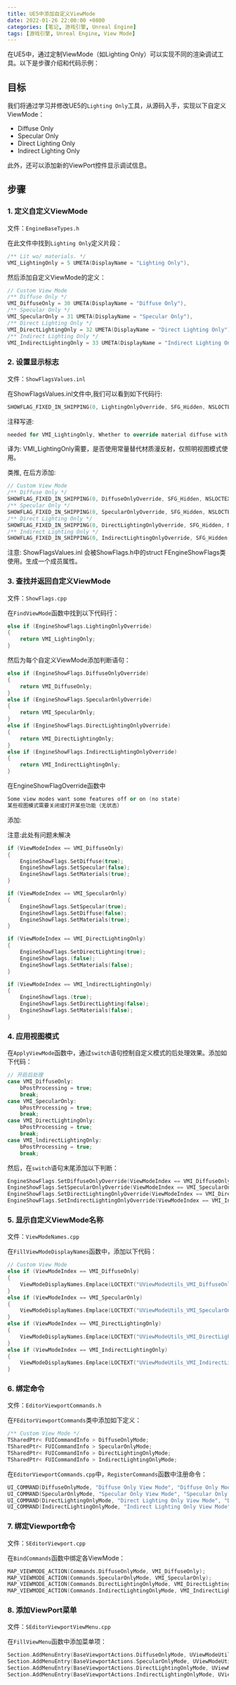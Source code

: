 ```yaml
---
title: UE5中添加自定义ViewMode
date: 2022-01-26 22:00:00 +0800
categories: [笔记, 游戏引擎, Unreal Engine]
tags: [游戏引擎, Unreal Engine, View Mode]
---
```


在UE5中，通过定制ViewMode（如Lighting Only）可以实现不同的渲染调试工具。以下是步骤介绍和代码示例：

## 目标
我们将通过学习并修改UE5的`Lighting Only`工具，从源码入手，实现以下自定义ViewMode：

- Diffuse Only
- Specular Only
- Direct Lighting Only
- Indirect Lighting Only

此外，还可以添加新的ViewPort控件显示调试信息。

## 步骤
### 1. 定义自定义ViewMode
文件：`EngineBaseTypes.h`

在此文件中找到`Lighting Only`定义片段：
```cpp
/** Lit wo/ materials. */
VMI_LightingOnly = 5 UMETA(DisplayName = "Lighting Only"),
```
然后添加自定义ViewMode的定义：
```cpp
// Custom View Mode
/** Diffuse Only */
VMI_DiffuseOnly = 30 UMETA(DisplayName = "Diffuse Only"),
/** Specular Only */
VMI_SpecularOnly = 31 UMETA(DisplayName = "Specular Only"),
/** Direct Lighting Only */
VMI_DirectLightingOnly = 32 UMETA(DisplayName = "Direct Lighting Only"),
/** Indirect Lighting Only */
VMI_IndirectLightingOnly = 33 UMETA(DisplayName = "Indirect Lighting Only"),
```

### 2. 设置显示标志
文件：`ShowFlagsValues.inl`

在ShowFlagsValues.inl文件中,我们可以看到如下代码行:

```cpp
SHOWFLAG_FIXED_IN_SHIPPING(0, LightingOnlyOverride, SFG_Hidden, NSLOCTEXT("UnrealEd", "LightingOnlyOverrideSF", "Lighting Only"))
```

注释写道:

```cpp
needed for VMI_LightingOnly, Whether to override material diffuse with constants, used by the Lighting Only viewmode.
```

译为: VMI_LightingOnly需要，是否使用常量替代材质漫反射，仅照明视图模式使用。

类推, 在后方添加:

```cpp
// Custom View Mode
/** Diffuse Only */
SHOWFLAG_FIXED_IN_SHIPPING(0, DiffuseOnlyOverride, SFG_Hidden, NSLOCTEXT("UnrealEd", "DiffuseOnlyOverrideSF", "Diffuse Lighting Only"))
/** Specular Only */
SHOWFLAG_FIXED_IN_SHIPPING(0, SpecularOnlyOverride, SFG_Hidden, NSLOCTEXT("UnrealEd", "SpecularOnlyOverrideSF", "Specular Lighting Only"))
/** Direct Lighting Only */
SHOWFLAG_FIXED_IN_SHIPPING(0, DirectLightingOnlyOverride, SFG_Hidden, NSLOCTEXT("UnrealEd", "DirectLightingOnlyOverrideSF", "Direct Lighting Only"))
/** Indirect Lighting Only */
SHOWFLAG_FIXED_IN_SHIPPING(0, IndirectLightingOnlyOverride, SFG_Hidden, NSLOCTEXT("UnrealEd", "IndirectLightingOnlyOverrideSF", "Indirect Lighting Only"))
```

注意: ShowFlagsValues.inl 会被ShowFlags.h中的struct FEngineShowFlags类使用。生成一个成员属性。

### 3. 查找并返回自定义ViewMode

文件：`ShowFlags.cpp`

在`FindViewMode`函数中找到以下代码行：

```cpp
else if (EngineShowFlags.LightingOnlyOverride)
{
    return VMI_LightingOnly;
}
```

然后为每个自定义ViewMode添加判断语句：

```cpp
else if (EngineShowFlags.DiffuseOnlyOverride)
{
    return VMI_DiffuseOnly;
}
else if (EngineShowFlags.SpecularOnlyOverride)
{
    return VMI_SpecularOnly;
}
else if (EngineShowFlags.DirectLightingOnlyOverride)
{
    return VMI_DirectLightingOnly;
}
else if (EngineShowFlags.IndirectLightingOnlyOverride)
{
    return VMI_IndirectLightingOnly;
}
```

在EngineShowFlagOverride函数中

```cpp
Some view modes want some features off or on (no state)
某些视图模式需要关闭或打开某些功能（无状态）
```

添加:

注意:此处有问题未解决

```cpp
if (ViewModeIndex == VMI_DiffuseOnly)
{
    EngineShowFlags.SetDiffuse(true);
    EngineShowFlags.SetSpecular(false);
    EngineShowFlags.SetMaterials(true);
}

if (ViewModeIndex == VMI_SpecularOnly)
{
    EngineShowFlags.SetSpecular(true);
    EngineShowFlags.SetDiffuse(false);
    EngineShowFlags.SetMaterials(true);
}

if (ViewModeIndex == VMI_DirectLightingOnly)
{
    EngineShowFlags.SetDirectLighting(true);
    EngineShowFlags.(false);
    EngineShowFlags.SetMaterials(false);
}

if (ViewModeIndex == VMI_lndirectLightingOnly)
{
    EngineShowFlags.(true);
    EngineShowFlags.SetDirectLighting(false);
    EngineShowFlags.SetMaterials(false);
}
```

### 4. 应用视图模式

在`ApplyViewMode`函数中，通过`switch`语句控制自定义模式的后处理效果。添加如下代码：
```cpp
// 开启后处理
case VMI_DiffuseOnly:
    bPostProcessing = true;
    break;
case VMI_SpecularOnly:
    bPostProcessing = true;
    break;
case VMI_DirectLightingOnly:
    bPostProcessing = true;
    break;
case VMI_lndirectLightingOnly:
    bPostProcessing = true;
	break;
```

然后，在`switch`语句末尾添加以下判断：

```cpp
EngineShowFlags.SetDiffuseOnlyOverride(ViewModeIndex == VMI_DiffuseOnly);
EngineShowFlags.SetSpecularOnlyOverride(ViewModeIndex == VMI_SpecularOnly);
EngineShowFlags.SetDirectLightingOnlyOverride(ViewModeIndex == VMI_DirectLightingOnly);
EngineShowFlags.SetIndirectLightingOnlyOverride(ViewModeIndex == VMI_IndirectLightingOnly);
```

### 5. 显示自定义ViewMode名称

文件：`ViewModeNames.cpp`

在`FillViewModeDisplayNames`函数中，添加以下代码：
```cpp
// Custom View Mode
else if (ViewModeIndex == VMI_DiffuseOnly)
{
    ViewModeDisplayNames.Emplace(LOCTEXT("UViewModeUtils_VMI_DiffuseOnly", "Diffuse Only"));
}
else if (ViewModeIndex == VMI_SpecularOnly)
{
    ViewModeDisplayNames.Emplace(LOCTEXT("UViewModeUtils_VMI_SpecularOnly", "Specular Only"));
}
else if (ViewModeIndex == VMI_DirectLightingOnly)
{
    ViewModeDisplayNames.Emplace(LOCTEXT("UViewModeUtils_VMI_DirectLightingOnly", "Direct Lighting Only"));
}
else if (ViewModeIndex == VMI_IndirectLightingOnly)
{
    ViewModeDisplayNames.Emplace(LOCTEXT("UViewModeUtils_VMI_IndirectLightingOnly", "Indirect Lighting Only"));
}
```

### 6. 绑定命令
文件：`EditorViewportCommands.h`

在`FEditorViewportCommands`类中添加如下定义：
```cpp
/** Custom View Mode */
TSharedPtr< FUICommandInfo > DiffuseOnlyMode;
TSharedPtr< FUICommandInfo > SpecularOnlyMode;
TSharedPtr< FUICommandInfo > DirectLightingOnlyMode;
TSharedPtr< FUICommandInfo > IndirectLightingOnlyMode;
```

在`EditorViewportCommands.cpp`中，`RegisterCommands`函数中注册命令：
```cpp
UI_COMMAND(DiffuseOnlyMode, "Diffuse Only View Mode", "Diffuse Only Mode", EUserInterfaceActionType::RadioButton, FInputChord());
UI_COMMAND(SpecularOnlyMode, "Specular Only View Mode", "Specular Only Mode", EUserInterfaceActionType::RadioButton, FInputChord());
UI_COMMAND(DirectLightingOnlyMode, "Direct Lighting Only View Mode", "Direct Lighting Only Mode", EUserInterfaceActionType::RadioButton, FInputChord());
UI_COMMAND(IndirectLightingOnlyMode, "Indirect Lighting Only View Mode", "Indirect Lighting Only Mode", EUserInterfaceActionType::RadioButton, FInputChord());
```

### 7. 绑定Viewport命令
文件：`SEditorViewport.cpp`

在`BindCommands`函数中绑定各ViewMode：
```cpp
MAP_VIEWMODE_ACTION(Commands.DiffuseOnlyMode, VMI_DiffuseOnly);
MAP_VIEWMODE_ACTION(Commands.SpecularOnlyMode, VMI_SpecularOnly);
MAP_VIEWMODE_ACTION(Commands.DirectLightingOnlyMode, VMI_DirectLightingOnly);
MAP_VIEWMODE_ACTION(Commands.IndirectLightingOnlyMode, VMI_IndirectLightingOnly);
```

### 8. 添加ViewPort菜单
文件：`SEditorViewportViewMenu.cpp`

在`FillViewMenu`函数中添加菜单项：
```cpp
Section.AddMenuEntry(BaseViewportActions.DiffuseOnlyMode, UViewModeUtils::GetViewModeDisplayName(VMI_DiffuseOnly));
Section.AddMenuEntry(BaseViewportActions.SpecularOnlyMode, UViewModeUtils::GetViewModeDisplayName(VMI_SpecularOnly));
Section.AddMenuEntry(BaseViewportActions.DirectLightingOnlyMode, UViewModeUtils::GetViewModeDisplayName(VMI_DirectLightingOnly));
Section.AddMenuEntry(BaseViewportActions.IndirectLightingOnlyMode, UViewModeUtils::GetViewModeDisplayName(VMI_IndirectLightingOnly));
```
